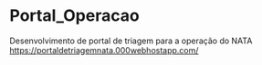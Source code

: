# Portal_Operacao
Desenvolvimento de portal de triagem para a operação do NATA https://portaldetriagemnata.000webhostapp.com/
